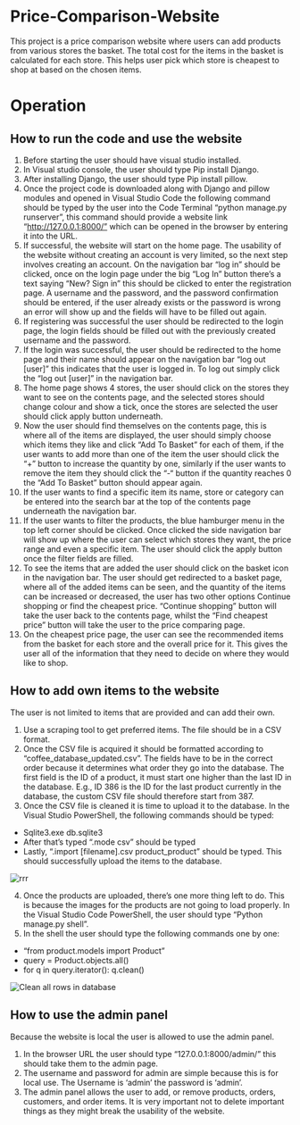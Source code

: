 # Price-Comparison-Website

This project is a price comparison website where users can add products from various stores the basket. The total cost for the items in the basket is calculated for each store. This helps user pick which store is cheapest to shop at based on the chosen items.

# Operation

## How to run the code and use the website
1.	Before starting the user should have visual studio installed.
2.	In Visual studio console, the user should type Pip install Django.
3.	After installing Django, the user should type Pip install pillow.
4.	Once the project code is downloaded along with Django and pillow modules and opened in Visual Studio Code the following command should be typed by the user into the Code Terminal “python manage.py runserver”, this command should provide a website link “http://127.0.0.1:8000/” which can be opened in the browser by entering it into the URL. 
5. If successful, the website will start on the home page. The usability of the website without creating an account is very limited, so the next step involves creating an account. On the navigation bar “log in” should be clicked, once on the login page under the big “Log In” button there’s a text saying “New? Sign in” this should be clicked to enter the registration page. A username and the password, and the password confirmation should be entered, if the user already exists or the password is wrong an error will show up and the fields will have to be filled out again. 
6.	If registering was successful the user should be redirected to the login page, the login fields should be filled out with the previously created username and the password.
7.	If the login was successful, the user should be redirected to the home page and their name should appear on the navigation bar “log out [user]” this indicates that the user is logged in. To log out simply click the “log out [user]” in the navigation bar.
8.	The home page shows 4 stores, the user should click on the stores they want to see on the contents page, and the selected stores should change colour and show a tick, once the stores are selected the user should click apply button underneath.  
9.	Now the user should find themselves on the contents page, this is where all of the items are displayed, the user should simply choose which items they like and click “Add To Basket” for each of them, if the user wants to add more than one of the item the user should click the “+” button to increase the quantity by one, similarly if the user wants to remove the item they should click the “-“ button if the quantity reaches 0 the “Add To Basket” button should appear again. 
10.	If the user wants to find a specific item its name,  store or category can be entered into the search bar at the top of the contents page underneath the navigation bar.
11.	If the user wants to filter the products, the blue hamburger menu in the top left corner should be clicked. Once clicked the side navigation bar will show up where the user can select which stores they want, the price range and even a specific item. The user should click the apply button once the filter fields are filled. 
12.	To see the items that are added the user should click on the basket icon in the navigation bar. The user should get redirected to a basket page, where all of the added items can be seen, and the quantity of the items can be increased or decreased, the user has two other options Continue shopping or find the cheapest price. “Continue shopping” button will take the user back to the contents page, whilst the “Find cheapest price” button will take the user to the price comparing page. 
13.	On the cheapest price page, the user can see the recommended items from the basket for each store and the overall price for it. This gives the user all of the information that they need to decide on where they would like to shop.  


## How to add own items to the website
The user is not limited to items that are provided and can add their own.

1.	Use a scraping tool to get preferred items. The file should be in a CSV format.
2.	Once the CSV file is acquired it should be formatted according to “coffee_database_updated.csv”. The fields have to be in the correct order because it determines what order they go into the database. The first field is the ID of a product, it must start one higher than the last ID in the database. E.g., ID 386 is the ID for the last product currently in the database, the custom CSV file should therefore start from 387. 
3.	Once the CSV file is cleaned it is time to upload it to the database. In the Visual Studio PowerShell, the following commands should be typed:
-	Sqlite3.exe db.sqlite3
-	After that’s typed “.mode csv” should be typed
-	Lastly, “.import [filename].csv product_product” should be typed. This should successfully upload the items to the database. 

![rrr](https://user-images.githubusercontent.com/60928508/172754236-472af745-7f45-4ece-9a9f-60c517099b12.png)

4.	Once the products are uploaded, there’s one more thing left to do. This is because the images for the products are not going to load properly. In the Visual Studio Code PowerShell, the user should type “Python manage.py shell”. 
5.	In the shell the user should type the following commands one by one:
-	“from product.models import Product”
-	query = Product.objects.all()
-	for q in query.iterator():
q.clean()

![Clean all rows in database](https://user-images.githubusercontent.com/60928508/172754280-36e69bcd-32ec-4674-a33a-ed8e3f0cd892.png)


## How to use the admin panel
Because the website is local the user is allowed to use the admin panel.

1.	In the browser URL the user should type “127.0.0.1:8000/admin/” this should take them to the admin page.
2.	The username and password for admin are simple because this is for local use. The Username is ‘admin’ the password is ‘admin’.
3.	The admin panel allows the user to add, or remove products, orders, customers, and order items. It is very important not to delete important things as they might break the usability of the website.

